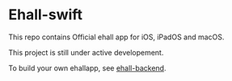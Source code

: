 #  Ehall-swift

This repo contains Official ehall app for iOS, iPadOS and macOS.

This project is still under active developement.

To build your own ehallapp, see [ehall-backend](https://github.com/Kernelize/ehall-backend).
